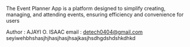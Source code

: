 The Event Planner App is a platform designed to simplify creating, managing, and attending events, ensuring efficiency and convenience for users


Author : AJAYI O. ISAAC
email :  detech0404@gmail.com
seyiwehbhshasjhjhasjhasjhsajkasjhsdhgdshdshkdhkd